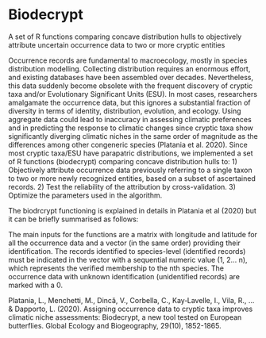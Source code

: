 # Biodecrypt
A set of R functions comparing concave distribution hulls to objectively attribute uncertain occurrence data to two or more cryptic entities



Occurrence records are fundamental to macroecology, mostly in species distribution modelling. Collecting distribution requires an enormous effort, and existing databases have been assembled over decades. Nevertheless, this data suddenly become obsolete with the frequent discovery of cryptic taxa and/or Evolutionary Significant Units (ESU). In most cases, researchers amalgamate the occurrence data, but this ignores a substantial fraction of diversity in terms of identity, distribution, evolution, and ecology. Using aggregate data could lead to inaccuracy in assessing climatic preferences and in predicting the response to climatic changes since  cryptic taxa show significantly diverging climatic niches in the same order of magnitude as the differences among other congeneric species (Platania et al. 2020). Since most cryptic taxa/ESU have parapatric distributions, we implemented a set of R functions (biodecrypt) comparing concave distribution hulls to: 1) Objectively attribute occurrence data previously referring to a single taxon to two or more newly recognized entities, based on a subset of ascertained records.  2) Test the reliability of the attribution by cross-validation. 3) Optimize the parameters used in the algorithm. 


The biodrcrypt functioning is explained in details in Platania et al (2020) but it can be briefly summarised as follows:

The main inputs for the functions are a matrix with longitude and latitude for all the occurrence data and a vector (in the same order) providing their identification. The records identified to species-level (identified records) must be indicated in the vector with a sequential numeric value (1, 2... n), which represents the verified membership to the nth species. The occurrence data with unknown identification (unidentified records) are marked with a 0.



Platania, L., Menchetti, M., Dincă, V., Corbella, C., Kay‐Lavelle, I., Vila, R., ... & Dapporto, L. (2020). Assigning occurrence data to cryptic taxa improves climatic niche assessments: Biodecrypt, a new tool tested on European butterflies. Global Ecology and Biogeography, 29(10), 1852-1865.
